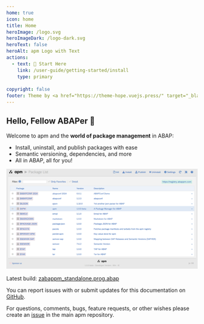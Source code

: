 ```yaml
---
home: true
icon: home
title: Home
heroImage: /logo.svg
heroImageDark: /logo-dark.svg
heroText: false
heroAlt: apm Logo with Text
actions:
  - text: 🚀 Start Here
    link: /user-guide/getting-started/install
    type: primary

copyright: false
footer: Theme by <a href="https://theme-hope.vuejs.press/" target="_blank">VuePress Theme Hope</a> | Copyright 2025 <a href="https://abappm.com" target="_blank">apm.to Inc.</a>
---
```


<!--ApmLogo3D /-->

## Hello, Fellow ABAPer 👋

Welcome to apm and the **world of package management** in ABAP:

- Install, uninstall, and publish packages with ease
- Semantic versioning, dependencies, and more
- All in ABAP, all for you!

![apm screenshot](/img/apm_screenshots_001.png)

Latest build: <a href="https://raw.githubusercontent.com/abapPM/abapPM/main/build/zabappm_standalone.prog.abap" downloa target="_blank">zabappm_standalone.prog.abap</a>

You can report issues with or submit updates for this documentation on [GitHub](https://github.com/abapPM/docs.abappm.com).

For questions, comments, bugs, feature requests, or other wishes please create an [issue](https://github.com/abapPM/abapPM/issues) in the main apm repository.

